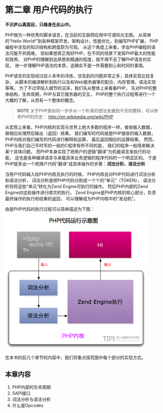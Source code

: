 # 第二章 用户代码的执行

**不识庐山真面目，只缘身在此山中。**

PHP做为一种优秀的脚本语言，在当前的互联网应用中可谓风光无限。
从简单的“Hello World!”到各种框架开发，架构设计，性能优化，到编写PHP扩展，
PHP编程中涉及的知识结构和跨度蔚为可观。
从这个角度上来看，学会PHP编程的语法可能不并困难，
但如果想真正用好PHP，在不同的场景下发挥PHP最大的性能和效用，
对PHP的理解到达熟悉和精通的程度，就不得不去了解PHP语言的实现，
进一步理解PHP语法的本质，这确实不是一件需要耐心和时间的事情。

PHP语言的实现经过前人多年的淬炼，涉及到的问题非常之多，具体实现比较复杂，
从脚本的编译解析到执行以及和Web服务器等的配合，内存管理，语法实现等等。
为了不过早陷入细节的沼泽，我们先从整体上来看看PHP，
先对PHP的整体结构，生命周期，PHP与其它服务器的交互，
PHP的整个执行过程等进行一个大概的了解，从而有一个整体的概念。

>**NOTE**
>关于PHP是如何一步步从一个朴素的想法发展到今天的模样，可以参考PHP的历史：
>http://en.wikipedia.org/wiki/PHP   

从宏观上来看，PHP内核的实现与世界上绝大多数的程序一样，接收输入数据，
做相应处理然后输出（返回）结果。
我们编写的代码就是PHP接收的输入数据，PHP内核对我们编写的代码进行解释和运算，
最后返回相应的运算结果。
然而，PHP与我们自己平时写的一般的C程序有所不同的是，
我们的程序一般用来解决某个具体问题，
而PHP本身实现了把用户的逻辑“翻译”为机器语言来执行的功能，
这也是各种编译语言与承载具体业务逻辑的程序代码的一个明显区别。
于是PHP就多出一个把用户代码“翻译”成具体操作的步骤：**词法分析、语法分析**

当用户代码输入给PHP内核去执行的时候，
PHP内核会对PHP代码进行词法分析和语法分析，
词法分析是把PHP代码分割成一个个的“单元”（TOKEN），
语法分析则将这些“单元”转化为Zend Engine可执行的操作。
然后PHP内部的Zend Engine对这些操作进行顺次的执行。
Zend Engine是PHP内核的核心部分，负责最终操作的执行和结果的返回，
可以理解成为PHP内核中的“发动机”。

由是PHP代码的执行过程可以简单描述为下图：

![图2.1 单进程SAPI生命周期](../images/chapt02/02-00-php-inernal.png)

在本书的前几个章节的内容中，我们将重点探究图中每个部分的实现方式。

## 本章内容
1. PHP内部的生命周期
2. SAPI接口
3. 词法分析与语法分析
4. 什么是Opcodes



